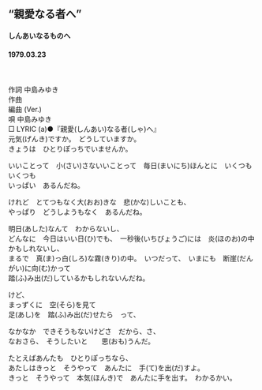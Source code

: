 ## “親愛なる者へ”
#### しんあいなるものへ
#### 1979.03.23
　

作詞  中島みゆき  
作曲    
編曲 (Ver.)    
唄    中島みゆき  
□ LYRIC (a)●『親愛(しんあい)なる者(しゃ)へ』 
   
元気(げんき)ですか。　どうしていますか。  
きょうは　ひとりぽっちでいませんか。  
  
いいことって　小(さい)さないいことって　毎日(まいにち)ほんとに　いくつもいくつも  
いっぱい　あるんだね。  
  
けれど　とてつもなく大(おお)きな　悲(かな)しいことも、  
やっぱり　どうしようもなく　あるんだね。  
  
明日(あした)なんて　わからないし、  
どんなに　今日はいい日(ひ)でも、　一秒後(いちびょうご)には　炎(ほのお)の中かもしれないし、  
まるで　真(ま)っ白(しろ)な霧(きり)の中。　いつだって、　いまにも　断崖(だんがい)に向(む)かって  
踏(ふ)み出(だ)しているかもしれないんだね。  
  
けど、  
まっずくに　空(そら)を見て  
足(あし)を　踏(ふ)み出(だ)せたら　って、  
  
なかなか　できそうもないけどさ　だから、さ、  
なおさら、　そうしたいと　　思(おも)うんだ。  
  
たとえばあんたも　ひとりぽっちなら、  
あたしはきっと　そうやって　あんたに　手(て)を出(だ)すよ。  
きっと　そうやって　本気(ほんき)で　あんたに手を出す。　わかるかい。  